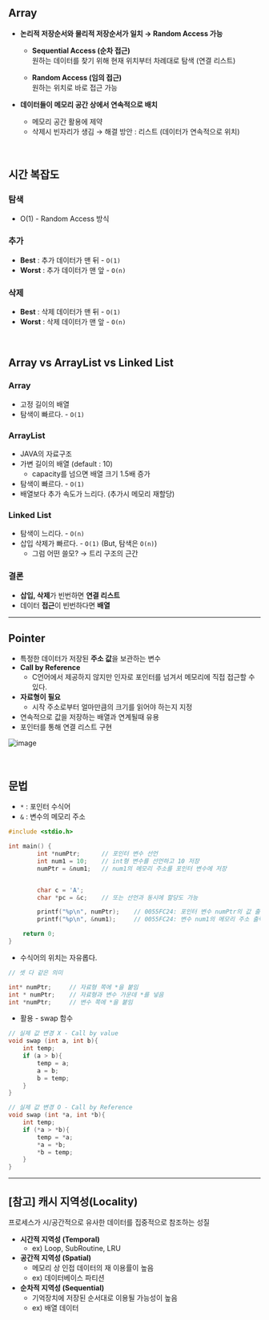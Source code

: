 ## Array

- **논리적 저장순서와 물리적 저장순서가 일치 → Random Access 가능**

  - **Sequential Access (순차 접근)**  
    원하는 데이터를 찾기 위해 현재 위치부터 차례대로 탐색 (연결 리스트)
    
  - **Random Access (임의 접근)**  
    원하는 위치로 바로 접근 가능
   
- **데이터들이 메모리 공간 상에서 연속적으로 배치**
  - 메모리 공간 활용에 제약
  - 삭제시 빈자리가 생김 → 해결 방안 : 리스트 (데이터가 연속적으로 위치)

<br />

## 시간 복잡도

### 탐색

- O(1) - Random Access 방식

### 추가

- **Best** : 추가 데이터가 맨 뒤 - `O(1)`
- **Worst** : 추가 데이터가 맨 앞 - `O(n)`

### 삭제

- **Best** : 삭제 데이터가 맨 뒤 - `O(1)`
- **Worst** : 삭제 데이터가 맨 앞 - `O(n)`

<br />

## Array vs ArrayList vs Linked List

### Array

- 고정 길이의 배열
- 탐색이 빠르다. - `O(1)`

### ArrayList

- JAVA의 자료구조
- 가변 길이의 배열 (default : 10)
  - capacity를 넘으면 배열 크기 1.5배 증가
- 탐색이 빠르다. - `O(1)`
- 배열보다 추가 속도가 느리다. (추가시 메모리 재할당)

### Linked List

- 탐색이 느리다. - `O(n)`
- 삽입 삭제가 빠르다. - `O(1)` (But, 탐색은 `O(n)`)
  - 그럼 어떤 쓸모? → 트리 구조의 근간

### 결론

- **삽입, 삭제**가 빈번하면 **연결 리스트**
- 데이터 **접근**이 빈번하다면 **배열**

---

## Pointer

- 특정한 데이터가 저장된 **주소 값**을 보관하는 변수
- **Call by Reference**
  - C언어에서 제공하지 않지만 인자로 포인터를 넘겨서 메모리에 직접 접근할 수 있다.
- **자료형이 필요**
  - 시작 주소로부터 얼마만큼의 크기를 읽어야 하는지 지정
- 연속적으로 값을 저장하는 배열과 연계될때 유용
- 포인터를 통해 연결 리스트 구현

![image](https://user-images.githubusercontent.com/43740455/139869757-74b53afa-7112-40f5-b915-4129e6d0ecad.png)

<br />

## 문법

- `*` : 포인터 수식어
- `&` : 변수의 메모리 주소

```c
#include <stdio.h>

int main() {
		int *numPtr;      // 포인터 변수 선언
		int num1 = 10;    // int형 변수를 선언하고 10 저장
		numPtr = &num1;   // num1의 메모리 주소를 포인터 변수에 저장


		char c = 'A';
		char *pc = &c;    // 또는 선언과 동시에 할당도 가능

		printf("%p\n", numPtr);    // 0055FC24: 포인터 변수 numPtr의 값 출력
		printf("%p\n", &num1);     // 0055FC24: 변수 num1의 메모리 주소 출력

    return 0;
}
```

- 수식어의 위치는 자유롭다.

```c
// 셋 다 같은 의미

int* numPtr;     // 자료형 쪽에 *을 붙임
int * numPtr;    // 자료형과 변수 가운데 *를 넣음
int *numPtr;     // 변수 쪽에 *을 붙임
```

- 활용 - swap 함수

```c
// 실제 값 변경 X - Call by value
void swap (int a, int b){
    int temp;
    if (a > b){
        temp = a;
        a = b;
        b = temp;
    }
}

// 실제 값 변경 O - Call by Reference
void swap (int *a, int *b){
    int temp;
    if (*a > *b){
        temp = *a;
        *a = *b;
        *b = temp;
    }
}
```

---

## [참고] 캐시 지역성(Locality)

프로세스가 시/공간적으로 유사한 데이터를 집중적으로 참조하는 성질

- **시간적 지역성 (Temporal)**
  - ex) Loop, SubRoutine, LRU
- **공간적 지역성 (Spatial)**
  - 메모리 상 인접 데이터의 재 이용률이 높음
  - ex) 데이터베이스 파티션
- **순차적 지역성 (Sequential)**
  - 기억장치에 저장된 순서대로 이용될 가능성이 높음
  - ex) 배열 데이터
